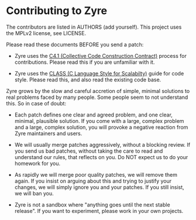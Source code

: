 # Contributing to Zyre

The contributors are listed in AUTHORS (add yourself). This project uses the MPLv2 license, see LICENSE.

Please read these documents BEFORE you send a patch:

* Zyre uses the [C4.1 (Collective Code Construction Contract)](http://rfc.zeromq.org/spec:22) process for contributions. Please read this if you are unfamiliar with it.

* Zyre uses the [CLASS (C Language Style for Scalabilty)](http://rfc.zeromq.org/spec:21) guide for code style. Please read this, and also read the existing code base.

Zyre grows by the slow and careful accretion of simple, minimal solutions to real problems faced by many people. Some people seem to not understand this. So in case of doubt:

* Each patch defines one clear and agreed problem, and one clear, minimal, plausible solution. If you come with a large, complex problem and a large, complex solution, you will provoke a negative reaction from Zyre maintainers and users.

* We will usually merge patches aggressively, without a blocking review. If you send us bad patches, without taking the care to read and understand our rules, that reflects on you. Do NOT expect us to do your homework for you.

* As rapidly we will merge poor quality patches, we will remove them again. If you insist on arguing about this and trying to justify your changes, we will simply ignore you and your patches. If you still insist, we will ban you.

* Zyre is not a sandbox where "anything goes until the next stable release". If you want to experiment, please work in your own projects.
